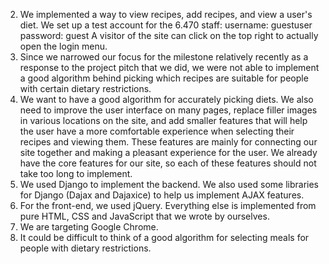 2. We implemented a way to view recipes, add recipes, and view a user's diet. We set up a test account for the 6.470 staff:
username: guestuser
password: guest
A visitor of the site can click on the top right to actually open the login menu.
3. Since we narrowed our focus for the milestone relatively recently as a response to the project pitch that we did, we were not able to implement a good algorithm behind picking which recipes are suitable for people with certain dietary restrictions.
4. We want to have a good algorithm for accurately picking diets. We also need to improve the user interface on many pages, replace filler images in various locations on the site, and add smaller features that will help the user have a more comfortable experience when selecting their recipes and viewing them. These features are mainly for connecting our site together and making a pleasant experience for the user. We already have the core features for our site, so each of these features should not take too long to implement.
5. We used Django to implement the backend. We also used some libraries for Django (Dajax and Dajaxice) to help us implement AJAX features.
6. For the front-end, we used jQuery. Everything else is implemented from pure HTML, CSS and JavaScript that we wrote by ourselves.
7. We are targeting Google Chrome.
8. It could be difficult to think of a good algorithm for selecting meals for people with dietary restrictions.